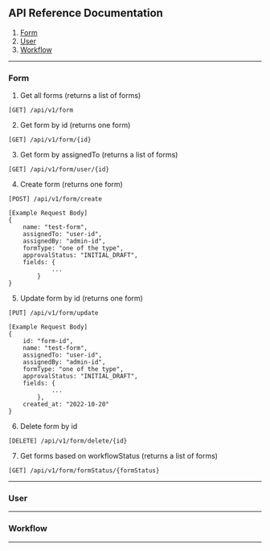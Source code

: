 ## API Reference Documentation
1. [Form](#Form)
2. [User](#User)
3. [Workflow](#Workflow)

---

### Form

1. Get all forms (returns a list of forms)

``[GET] /api/v1/form``

2. Get form by id (returns one form)

``[GET] /api/v1/form/{id}``

3. Get form by assignedTo (returns a list of forms)

``[GET] /api/v1/form/user/{id}``

4. Create form (returns one form)

``[POST] /api/v1/form/create``
```
[Example Request Body]
{ 
    name: "test-form",
    assignedTo: "user-id",
    assignedBy: "admin-id",
    formType: "one of the type",
    approvalStatus: "INITIAL_DRAFT",
    fields: {
            ...
        }
}
```

5. Update form by id (returns one form)

``[PUT] /api/v1/form/update``
```
[Example Request Body]
{ 
    id: "form-id",
    name: "test-form",
    assignedTo: "user-id",
    assignedBy: "admin-id",
    formType: "one of the type",
    approvalStatus: "INITIAL_DRAFT",
    fields: {
            ...
        },
    created_at: "2022-10-20"    
}
```

6. Delete form by id

``[DELETE] /api/v1/form/delete/{id}``

7. Get forms based on workflowStatus (returns a list of forms)

``[GET] /api/v1/form/formStatus/{formStatus}``

---

### User 

---

### Workflow

---